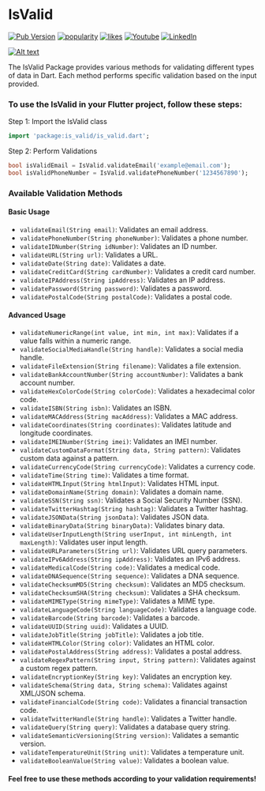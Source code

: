 # IsValid
[![Pub Version](https://img.shields.io/pub/v/badges?color=blueviolet)](https://pub.dev/packages/is_valid)
[![popularity](https://img.shields.io/pub/popularity/badges?logo=dart)](https://pub.dev/packages/is_valid/score)
[![likes](https://img.shields.io/pub/likes/badges?logo=dart)](https://pub.dev/packages/is_valid/score)
[![Youtube](https://img.shields.io/badge/YouTube-FF0000?logo=youtube&logoColor=white)](https://www.youtube.com/@AbdallahAlsaifi)
[![LinkedIn](https://img.shields.io/badge/LinkedIn-in-0e76a8)](https://www.linkedin.com/in/abdallahAlsaifi)

[![Alt text](https://bmc-cdn.nyc3.digitaloceanspaces.com/BMC-button-images/custom_images/orange_img.png)](https://www.buymeacoffee.com/abdallahalsaifi)

The IsValid Package provides various methods for validating different types of data in Dart. Each method performs specific validation based on the input provided.


### To use the IsValid in your Flutter project, follow these steps:
Step 1: Import the IsValid class
```dart
import 'package:is_valid/is_valid.dart';
```
Step 2: Perform Validations
```dart
bool isValidEmail = IsValid.validateEmail('example@email.com');
bool isValidPhoneNumber = IsValid.validatePhoneNumber('1234567890');
```
### Available Validation Methods
#### Basic Usage
- `validateEmail(String email)`: Validates an email address.
- `validatePhoneNumber(String phoneNumber)`: Validates a phone number.
- `validateIDNumber(String idNumber)`: Validates an ID number.
- `validateURL(String url)`: Validates a URL.
- `validateDate(String date)`: Validates a date.
- `validateCreditCard(String cardNumber)`: Validates a credit card number.
- `validateIPAddress(String ipAddress)`: Validates an IP address.
- `validatePassword(String password)`: Validates a password.
- `validatePostalCode(String postalCode)`: Validates a postal code.
#### Advanced Usage
- `validateNumericRange(int value, int min, int max)`: Validates if a value falls within a numeric range.
- `validateSocialMediaHandle(String handle)`: Validates a social media handle.
- `validateFileExtension(String filename)`: Validates a file extension.
- `validateBankAccountNumber(String accountNumber)`: Validates a bank account number.
- `validateHexColorCode(String colorCode)`: Validates a hexadecimal color code.
- `validateISBN(String isbn)`: Validates an ISBN.
- `validateMACAddress(String macAddress)`: Validates a MAC address.
- `validateCoordinates(String coordinates)`: Validates latitude and longitude coordinates.
- `validateIMEINumber(String imei)`: Validates an IMEI number.
- `validateCustomDataFormat(String data, String pattern)`: Validates custom data against a pattern.
- `validateCurrencyCode(String currencyCode)`: Validates a currency code.
- `validateTime(String time)`: Validates a time format.
- `validateHTMLInput(String htmlInput)`: Validates HTML input.
- `validateDomainName(String domain)`: Validates a domain name.
- `validateSSN(String ssn)`: Validates a Social Security Number (SSN).
- `validateTwitterHashtag(String hashtag)`: Validates a Twitter hashtag.
- `validateJSONData(String jsonData)`: Validates JSON data.
- `validateBinaryData(String binaryData)`: Validates binary data.
- `validateUserInputLength(String userInput, int minLength, int maxLength)`: Validates user input length.
- `validateURLParameters(String url)`: Validates URL query parameters.
- `validateIPv6Address(String ipAddress)`: Validates an IPv6 address.
- `validateMedicalCode(String code)`: Validates a medical code.
- `validateDNASequence(String sequence)`: Validates a DNA sequence.
- `validateChecksumMD5(String checksum)`: Validates an MD5 checksum.
- `validateChecksumSHA(String checksum)`: Validates a SHA checksum.
- `validateMIMEType(String mimeType)`: Validates a MIME type.
- `validateLanguageCode(String languageCode)`: Validates a language code.
- `validateBarcode(String barcode)`: Validates a barcode.
- `validateUUID(String uuid)`: Validates a UUID.
- `validateJobTitle(String jobTitle)`: Validates a job title.
- `validateHTMLColor(String color)`: Validates an HTML color.
- `validatePostalAddress(String address)`: Validates a postal address.
- `validateRegexPattern(String input, String pattern)`: Validates against a custom regex pattern.
- `validateEncryptionKey(String key)`: Validates an encryption key.
- `validateSchema(String data, String schema)`: Validates against XML/JSON schema.
- `validateFinancialCode(String code)`: Validates a financial transaction code.
- `validateTwitterHandle(String handle)`: Validates a Twitter handle.
- `validateQuery(String query)`: Validates a database query string.
- `validateSemanticVersioning(String version)`: Validates a semantic version.
- `validateTemperatureUnit(String unit)`: Validates a temperature unit.
- `validateBooleanValue(String value)`: Validates a boolean value.

#### Feel free to use these methods according to your validation requirements!
